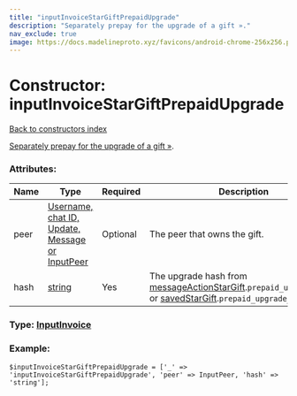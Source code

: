 ```yaml
---
title: "inputInvoiceStarGiftPrepaidUpgrade"
description: "Separately prepay for the upgrade of a gift »."
nav_exclude: true
image: https://docs.madelineproto.xyz/favicons/android-chrome-256x256.png
---
```

# Constructor: inputInvoiceStarGiftPrepaidUpgrade  
[Back to constructors index](/API_docs/constructors/index.html)



[Separately prepay for the upgrade of a gift »](https://core.telegram.org/api/gifts#prepaying-for-someone-elses-upgrade).

### Attributes:

| Name     |    Type       | Required | Description |
|----------|---------------|----------|-------------|
|peer|[Username, chat ID, Update, Message or InputPeer](/API_docs/types/InputPeer.html) | Optional|The peer that owns the gift.|
|hash|[string](/API_docs/types/string.html) | Yes|The upgrade hash from [messageActionStarGift](../constructors/messageActionStarGift.html).`prepaid_upgrade_hash` or [savedStarGift](../constructors/savedStarGift.html).`prepaid_upgrade_hash`.|



### Type: [InputInvoice](/API_docs/types/InputInvoice.html)


### Example:

```
$inputInvoiceStarGiftPrepaidUpgrade = ['_' => 'inputInvoiceStarGiftPrepaidUpgrade', 'peer' => InputPeer, 'hash' => 'string'];
```  

